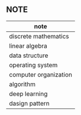 ## NOTE
| note                  |
| --------------------- |
| discrete mathematics  |
| linear algebra        |
| data structure        |
| operating system      |
| computer organization |
| algorithm             |
| deep learning         |
| dasign pattern        |                      
